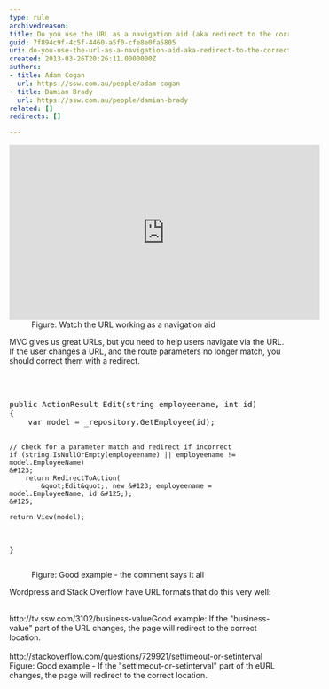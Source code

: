 ```yaml
---
type: rule
archivedreason: 
title: Do you use the URL as a navigation aid (aka redirect to the correct url if it is incorrect)?
guid: 7f894c9f-4c5f-4460-a5f0-cfe8e0fa5805
uri: do-you-use-the-url-as-a-navigation-aid-aka-redirect-to-the-correct-url-if-it-is-incorrect
created: 2013-03-26T20:26:11.0000000Z
authors:
- title: Adam Cogan
  url: https://ssw.com.au/people/adam-cogan
- title: Damian Brady
  url: https://ssw.com.au/people/damian-brady
related: []
redirects: []

---
```



<dl class="image"><iframe width="560" height="315" src="http&#58;//www.youtube.com/embed/1j3m4A9Tlhc" frameborder="0"></iframe> 
<dd>Figure&#58; Watch the URL working as a navigation aid</dd></dl><p>MVC gives us great URLs, but you need to help users navigate via the URL.  If the user changes a URL, and the route parameters no longer match, you should correct them with a redirect.</p>
<br><excerpt class='endintro'></excerpt><br>
<dl class="image"><dt><div class="greyBox"><pre>public ActionResult Edit(string employeename, int id)
&#123;
    var model = _repository.GetEmployee(id);

    // check for a parameter match and redirect if incorrect
    if (string.IsNullOrEmpty(employeename) || employeename != model.EmployeeName)
    &#123;
        return RedirectToAction(
            &quot;Edit&quot;, new &#123; employeename = model.EmployeeName, id &#125;);
    &#125;

    return View(model);
&#125;
</pre></div></dt><dd><span class="ssw-rteStyle-FigureGood">Figure&#58; Good example - the comment says it all</span></dd></dl>

Wordpress and Stack Overflow&#160;have&#160;URL formats that&#160;do&#160;this very well&#58;<div><br></div><div><span class="ssw-rteStyle-CodeArea">http&#58;//tv.ssw.com/3102/business-value</span><span class="ssw-rteStyle-FigureGood">Good example&#58;&#160;If the &quot;business-value&quot; part of the URL changes, the page will redirect to the correct location.</span></div><div><br></div><div><span class="ssw-rteStyle-CodeArea">http&#58;//stackoverflow.com/questions/729921/settimeout-or-setinterval</span></div><div><span class="ssw-rteStyle-FigureGood">Figure&#58; Good example -&#160;If the &quot;settimeout-or-setinterval&quot; part of th eURL changes, the page will redirect to the correct location.</span></div>


